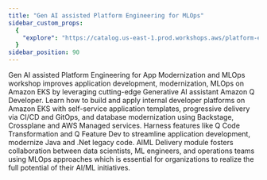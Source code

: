 ```yaml
---
title: "Gen AI assisted Platform Engineering for MLOps"
sidebar_custom_props:
  {
    "explore": "https://catalog.us-east-1.prod.workshops.aws/platform-engineering-on-eks/en-US",
  }
sidebar_position: 90
---
```


Gen AI assisted Platform Engineering for App Modernization and MLOps workshop improves application development, modernization, MLOps on Amazon EKS by leveraging cutting-edge Generative AI assistant Amazon Q Developer. Learn how to build and apply internal developer platforms on Amazon EKS with self-service application templates, progressive delivery via CI/CD and GitOps, and database modernization using Backstage, Crossplane and AWS Managed services. Harness features like Q Code Transformation and Q Feature Dev to streamline application development, modernize Java and .Net legacy code. AIML Delivery module fosters collaboration between data scientists, ML engineers, and operations teams using MLOps approaches which is essential for organizations to realize the full potential of their AI/ML initiatives.

<LaunchButton url="https://catalog.us-east-1.prod.workshops.aws/platform-engineering-on-eks/en-US" label="Gen AI assisted Platform Engineering for MLOps" />